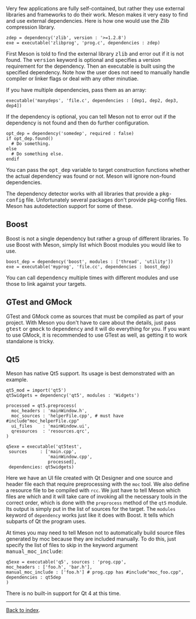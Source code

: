 Very few applications are fully self-contained, but rather they use external libraries and frameworks to do their work. Meson makes it very easy to find and use external dependencies. Here is how one would use the Zlib compression library.

    zdep = dependency('zlib', version : '>=1.2.8')
    exe = executable('zlibprog', 'prog.c', dependencies : zdep)

First Meson is told to find the external library <tt>zlib</tt> and error out if it is not found. The <tt>version</tt> keyword is optional and specifies a version requirement for the dependency. Then an executable is built using the specified dependency. Note how the user does not need to manually handle compiler or linker flags or deal with any other minutiae.

If you have multiple dependencies, pass them as an array:

    executable('manydeps', 'file.c', dependencies : [dep1, dep2, dep3, dep4])

If the dependency is optional, you can tell Meson not to error out if the dependency is not found and then do further configuration.

    opt_dep = dependency('somedep', required : false)
    if opt_dep.found()
      # Do something.
    else
      # Do something else.
    endif

You can pass the <tt>opt_dep</tt> variable to target construction functions whether the actual dependency was found or not. Meson will ignore non-found dependencies.

The dependency detector works with all libraries that provide a <tt>pkg-config</tt> file. Unfortunately several packages don't provide pkg-config files. Meson has autodetection support for some of these.

## Boost ##

Boost is not a single dependency but rather a group of different libraries. To use Boost with Meson, simply list which Boost modules you would like to use.

    boost_dep = dependency('boost', modules : ['thread', 'utility'])
    exe = executable('myprog', 'file.cc', dependencies : boost_dep)

You can call <tt>dependency</tt> multiple times with different modules and use those to link against your targets.

## GTest and GMock ##

GTest and GMock come as sources that must be compiled as part of your project. With Meson you don't have to care about the details, just pass <tt>gtest</tt> or <tt>gmock</tt> to <tt>dependency</tt> and it will do everything for you. If you want to use GMock, it is recommended to use GTest as well, as getting it to work standalone is tricky.

## Qt5 ##

Meson has native Qt5 support. Its usage is best demonstrated with an example.

    qt5_mod = import('qt5')
    qt5widgets = dependency('qt5', modules : 'Widgets')
    
    processed = qt5.preprocess(
      moc_headers : 'mainWindow.h',
      moc_sources : 'helperFile.cpp', # must have #include"moc_helperFile.cpp"
      ui_files    : 'mainWindow.ui',
      qresources  : 'resources.qrc',
    )

    q5exe = executable('qt5test',
     sources     : ['main.cpp',
                    'mainWindow.cpp',
                    processed],
     dependencies: qt5widgets)

Here we have an UI file created with Qt Designer and one source and header file each that require preprocessing with the `moc` tool. We also define a resource file to be compiled with `rcc`. We just have to tell Meson which files are which and it will take care of invoking all the necessary tools in the correct order, which is done with the `preprocess` method of the `qt5` module. Its output is simply put in the list of sources for the target. The `modules` keyword of `dependency` works just like it does with Boost. It tells which subparts of Qt the program uses.

At times you may need to tell Meson not to automatically build source files generated by moc because they are included manually. To do this, just specify the list of files to skip in the keyword argument <tt>manual_moc_include</tt>:

    q5exe = executable('q5', sources : 'prog.cpp',
    moc_headers : ['foo.h', 'bar.h'],
    manual_moc_include : ['foo.h'] # prog.cpp has #include"moc_foo.cpp",
    dependencies : qt5dep
    )

There is no built-in support for Qt 4 at this time.

---

[Back to index](Manual).